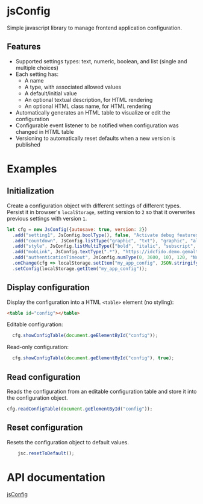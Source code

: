 # jsConfig

Simple javascript library to manage frontend application configuration.

## Features

- Supported settings types: text, numeric, boolean, and list (single and multiple choices)
- Each setting has:
  - A name
  - A type, with associated allowed values
  - A default/initial value
  - An optional textual description, for HTML rendering
  - An optional HTML class name, for HTML rendering
- Automatically generates an HTML table to visualize or edit the configuration
- Configurable event listener to be notified when configuration was changed in HTML table
- Versioning to automatically reset defaults when a new version is published

# Examples

## Initialization

Create a configuration object with different settings of different types. Persist it in browser's `localStorage`, setting version to `2` so that it overwrites previous settings with version `1`.

```javascript
let cfg = new JsConfig({autosave: true, version: 2})
  .add("setting1", JsConfig.boolType(), false, "Activate debug features")
  .add("countdown", JsConfig.listType("graphic", "txt"), "graphic", "alternative UIs for countdowns")
  .add("style", JsConfig.listMultiType(["bold", "italic", "subscript", "superscript"], 1), ["bold", "italic"], "text style")
  .add("mobLink", JsConfig.textType(".*"), "https://idcfido.demo.gemalto.com/enroll?token=*REGCODE*", "URL to trigger app with registration link")
  .add("authenticationTimeout", JsConfig.numType(0, 3600, 10), 120, "Number of seconds before FIDO authentication times out")
  .onChange(cfg => localStorage.setItem("my_app_config", JSON.stringify(cfg)))
  .setConfig(localStorage.getItem("my_app_config"));
```

## Display configuration

Display the configuration into a HTML `<table>` element (no styling):

```HTML
<table id="config"></table>
```
Editable configuration:
```javascript
  cfg.showConfigTable(document.geElementById("config"));
```
Read-only configuration:
```javascript
  cfg.showConfigTable(document.geElementById("config"), true);
```

## Read configuration

Reads the configuration from an editable configuration table and store it into the configuration object.

```javascript
cfg.readConfigTable(document.geElementById("config"));
```
## Reset configuration

Resets the configuration object to default values.

```javascript
    jsc.resetToDefault();
```

# API documentation

[jsConfig](https://opotonniee.github.io/js-config/doc/JsConfig.html)
